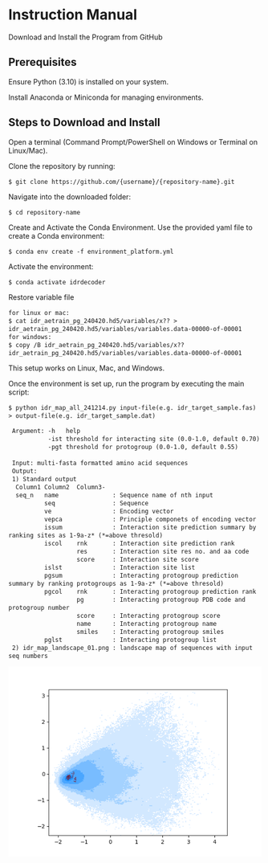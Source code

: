 # Instruction Manual
Download and Install the Program from GitHub

## Prerequisites
Ensure Python (3.10) is installed on your system.

Install Anaconda or Miniconda for managing environments.

## Steps to Download and Install
Open a terminal (Command Prompt/PowerShell on Windows or Terminal on Linux/Mac).

Clone the repository by running:
```
$ git clone https://github.com/{username}/{repository-name}.git
```
Navigate into the downloaded folder:
```
$ cd repository-name
```
Create and Activate the Conda Environment. Use the provided yaml file to create a Conda environment:
```
$ conda env create -f environment_platform.yml
```
Activate the environment:
```
$ conda activate idrdecoder
```
Restore variable file
```
for linux or mac:
$ cat idr_aetrain_pg_240420.hd5/variables/x?? > idr_aetrain_pg_240420.hd5/variables/variables.data-00000-of-00001
for windows:
$ copy /B idr_aetrain_pg_240420.hd5/variables/x?? idr_aetrain_pg_240420.hd5/variables/variables.data-00000-of-00001
```
This setup works on Linux, Mac, and Windows. 

Once the environment is set up, run the program by executing the main script:
```
$ python idr_map_all_241214.py input-file(e.g. idr_target_sample.fas) > output-file(e.g. idr_target_sample.dat)
```
```
 Argument: -h   help
           -ist threshold for interacting site (0.0-1.0, default 0.70)
           -pgt threshold for protogroup (0.0-1.0, default 0.55)

 Input: multi-fasta formatted amino acid sequences
 Output:
 1) Standard output  
  Column1 Column2  Column3-
  seq_n   name               : Sequence name of nth input
          seq                : Sequence
          ve                 : Encoding vector
          vepca              : Principle componets of encoding vector
          issum              : Interaction site prediction summary by ranking sites as 1-9a-z* (*=above thresold)
          iscol    rnk       : Interaction site prediction rank
                   res       : Interaction site res no. and aa code
                   score     : Interaction site score
          islst              : Interaction site list
          pgsum              : Interacting protogroup prediction summary by ranking protogroups as 1-9a-z* (*=above thresold)
          pgcol    rnk       : Interacting protogroup prediction rank
                   pg        : Interacting protogroup PDB code and protogroup number
                   score     : Interacting protogroup score
                   name      : Interacting protogroup name
                   smiles    : Interacting protogroup smiles
          pglst              : Interacting protogroup list
 2) idr_map_landscape_01.png : landscape map of sequences with input seq numbers
```
<img src="https://github.com/emplics/idrdecoder/blob/main/idr_map_landscape_01.png">
